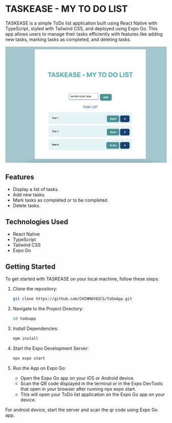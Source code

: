 # TASKEASE - MY TO DO LIST

TASKEASE is a simple ToDo list application built using React Native with TypeScript, styled with Tailwind CSS, and deployed using Expo Go. This app allows users to manage their tasks efficiently with features like adding new tasks, marking tasks as completed, and deleting tasks.

![TASKEASE - MY TO DO LIST Demo](https://github.com/CHINMAY02CS/ToDoApp/blob/main/Home.png)

## Features

- Display a list of tasks.
- Add new tasks.
- Mark tasks as completed or to be completed.
- Delete tasks.

## Technologies Used

- React Native
- TypeScript
- Tailwind CSS
- Expo Go

## Getting Started

To get started with TASKEASE on your local machine, follow these steps:

1. Clone the repository:

   ```bash
   git clone https://github.com/CHINMAY02CS/ToDoApp.git

2. Navigate to the Project Directory:

   ```bash
   cd todoapp

3. Install Dependencies:
   
   ```bash
   npm install

4. Start the Expo Development Server:

    ```bash
    npx expo start

5. Run the App on Expo Go:
   - Open the Expo Go app on your iOS or Android device.
   - Scan the QR code displayed in the terminal or in the Expo DevTools that open in your browser after running npx expo start.
   - This will open your ToDo list application on the Expo Go app on your device.

For android device, start the server and scan the qr code using Expo Go app.
